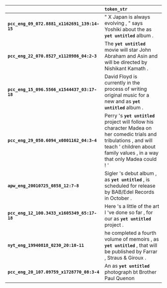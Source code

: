 |                                              | `token_str`                                                                                                                                                                                     |
|:---------------------------------------------|:------------------------------------------------------------------------------------------------------------------------------------------------------------------------------------------------|
| **`pcc_eng_09_072.8881_x1162691_139:14-15`** | " X Japan is always evolving , " says Yoshiki about the as __`yet untitled`__ album .                                                                                                           |
| **`pcc_eng_22_070.8527_x1128986_04:2-3`**    | The __`yet untitled`__ movie will star John Abraham and Asin and will be directed by Nishikant Kamath .                                                                                         |
| **`pcc_eng_15_096.5566_x1544437_03:17-18`**  | David Floyd is currently in the process of writing original music for a new and as __`yet untitled`__ album .                                                                                   |
| **`pcc_eng_29_050.6094_x0801162_04:3-4`**    | Perry 's __`yet untitled`__ project will follow his character Madea on her comedic trials and tribulations , and will teach ' children about family values , in a way that only Madea could ! ' |
| **`apw_eng_20010725_0858_12:7-8`**           | Sigler 's debut album , as __`yet untitled`__ , is scheduled for release by BAB\/Edel Records in October .                                                                                      |
| **`pcc_eng_12_100.3433_x1605349_65:17-18`**  | Here 's a little of the art I 've done so far , for our as __`yet untitled`__ project .                                                                                                         |
| **`nyt_eng_19940818_0230_20:10-11`**         | he completed a fourth volume of memoirs , as __`yet untitled`__ , that will be published by Farrar , Straus & Giroux .                                                                          |
| **`pcc_eng_20_107.09759_x1728770_08:3-4`**   | An as __`yet untitled`__ photograph bt Brother Paul Quenon                                                                                                                                      |
